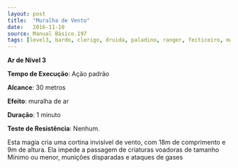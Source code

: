 ```yaml
---
layout: post
title:  "Muralha de Vento"
date:   2016-11-10
source: Manual Básico.197
tags: [level3, bardo, clerigo, druida, paladino, ranger, feiticeiro, mago, ar]
---
```


**Ar de Nível 3**

**Tempo de Execução**: Ação padrão

**Alcance**: 30 metros

**Efeito**: muralha de ar

**Duração**: 1 minuto

**Teste de Resistência**: Nenhum.

Esta magia cria uma cortina invisível de vento, com 18m de comprimento e 9m de altura. Ela impede a passagem de criaturas voadoras de tamanho Mínimo ou menor, munições disparadas e ataques de gases